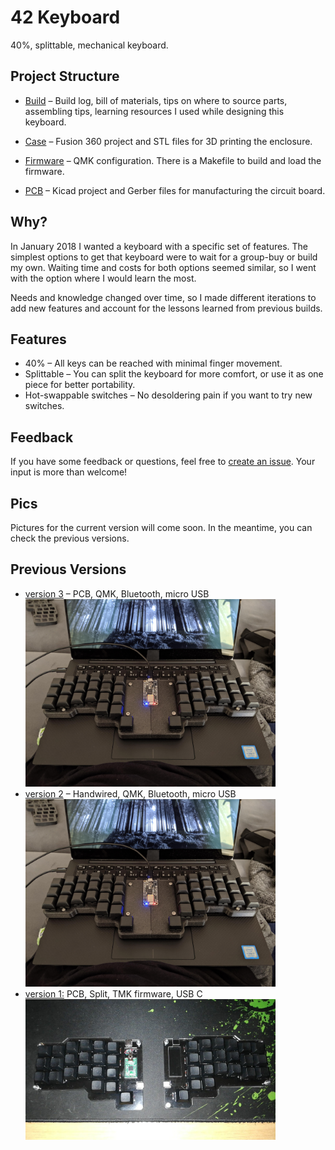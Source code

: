 # 42 Keyboard

40%, splittable, mechanical keyboard.

## Project Structure

- [Build](./build/README.md) – Build log, bill of materials, tips on where to
  source parts, assembling tips, learning resources I used while designing this
  keyboard.

- [Case](./case/README.md) – Fusion 360 project and STL files for 3D printing
  the enclosure.

- [Firmware](./firmware/README.md) – QMK configuration. There is a Makefile to
  build and load the firmware.

- [PCB](./pcb/README.md) – Kicad project and Gerber files for manufacturing the
  circuit board.

## Why?

In January 2018 I wanted a keyboard with a specific set of features. The
simplest options to get that keyboard were to wait for a group-buy or build my
own. Waiting time and costs for both options seemed similar, so I went with the
option where I would learn the most.

Needs and knowledge changed over time, so I made different iterations to add new
features and account for the lessons learned from previous builds.

## Features

- 40% – All keys can be reached with minimal finger movement.
- Splittable – You can split the keyboard for more comfort, or use it as one
  piece for better portability.
- Hot-swappable switches – No desoldering pain if you want to try new switches.

## Feedback

If you have some feedback or questions, feel free to [create an issue](https://github.com/nglgzz/42/issues/new). Your input is more than welcome!

## Pics

Pictures for the current version will come soon. In the meantime, you can check
the previous versions.

## Previous Versions

- [version 3](https://github.com/nglgzz/42/tree/8bee8c7db4633647ef54003a4253680ca5ff11d6) –
  PCB, QMK, Bluetooth, micro USB
  <br/><img alt="v3 picture" src="https://github.com/nglgzz/42/blob/8bee8c7db4633647ef54003a4253680ca5ff11d6/42.jpg?raw=true" width="400">
- [version 2](https://github.com/nglgzz/42/tree/2f6b6f18f1d686f9e8ba3949876a61684ea18898) –
  Handwired, QMK, Bluetooth, micro USB
  <br/><img alt="v2 picture"  src="https://github.com/nglgzz/42/blob/2f6b6f18f1d686f9e8ba3949876a61684ea18898/42.jpg?raw=true" width="400">
- [version 1:](https://github.com/nglgzz/42/tree/0dc9616868c737c60640ab4fd4d3102e0f5e5b27)
  PCB, Split, TMK firmware, USB C
  <br/><img alt="v1 picture" src="https://raw.githubusercontent.com/nglgzz/42/0dc9616868c737c60640ab4fd4d3102e0f5e5b27/42.jpeg" width="400">
